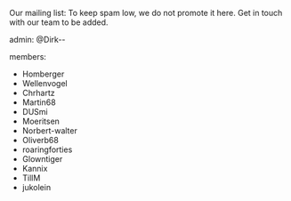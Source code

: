 Our mailing list: To keep spam low, we do not promote it here. Get in touch with our team to be added.

admin: @Dirk--

members:
- Homberger
- Wellenvogel
- Chrhartz
- Martin68
- DUSmi
- Moeritsen
- Norbert-walter
- Oliverb68
- roaringforties
- Glowntiger
- Kannix
- TillM
- jukolein
